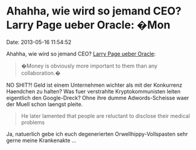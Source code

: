 Ahahha, wie wird so jemand CEO? Larry Page ueber Oracle: �Mon
=============================================================

Date: 2013-05-16 11:54:52

Ahahha, wie wird so jemand CEO? [Larry Page ueber
Oracle](http://www.slate.com/blogs/future_tense/2013/05/15/larry_page_io_keynote_google_ceo_blasts_microsoft_oracle_laws_and_the_media.html):

> �Money is obviously more important to them than any collaboration.�

NO SHIT?! Geld ist einem Unternehmen wichter als mit der Konkurrenz
Haendchen zu halten? Was fuer verstrahlte Kryptokommunisten leiten
eigentlich den Google-Dreck? Ohne ihre dumme Adwords-Scheisse waer der
Muell schon laengst pleite.

> He later lamented that people are reluctant to disclose their medical
> problems

Ja, natuerlich gebe ich euch degenerierten Orwellhippy-Vollspasten sehr
gerne meine Krankenakte \...
